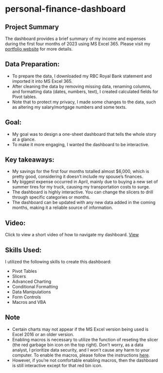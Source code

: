 # personal-finance-dashboard

## Project Summary
The dashboard provides a brief summary of my income and expenses during the first four months of 2023 using MS Excel 365.
Please visit my [portfolio website](https://www.longnguyendata.com/) for more details.

## Data Preparation:
* To prepare the data, I downloaded my RBC Royal Bank statement and imported it into MS Excel 365.
* After cleaning the data by removing missing data, renaming columns, and formatting data (dates, numbers, text), I created calculated fields for Pivot tables.
* Note that to protect my privacy, I made some changes to the data, such as altering my salary/mortgage numbers and some texts.

## Goal:
* My goal was to design a one-sheet dashboard that tells the whole story at a glance.
* To make it more engaging, I wanted the dashboard to be interactive.

## Key takeaways:
* My savings for the first four months totalled almost $6,000, which is pretty good, considering it doesn’t include my spouse’s finances.
* My biggest expense occurred in April, mainly due to buying a new set of summer tires for my truck, causing my transportation costs to surge.
* The dashboard is highly interactive. You can change the slicers to drill through specific categories or months.
* The dashboard can be updated with any new data added in the coming months, making it a reliable source of information.

## Video:
Click to view a short video of how to navigate my dashboard. [View](https://vimeo.com/823240818/fa9bf02ddf?share=copy)


## Skills Used:
I utilized the following skills to create this dashboard:

* Pivot Tables
* Slicers
* Advanced Charting
* Conditional Formatting
* Data Manipulations
* Form Controls
* Macros and VBA

## Note
* Certain charts may not appear if the MS Excel version being used is Excel 2016 or an older version.
* Enabling macros is necessary to utilize the function of reseting the slicer (the red garbage bin icon on the top right). Don't worry, as a data analyst, I prioritize data security, and I won't cause any harm to your computer. To enable the macros, please follow the instructions [here](https://tinyurl.com/enabling-macros).
* However, if you’re not comfortable enabling macros, then the dashboard is still interactive except for that red bin icon. 
